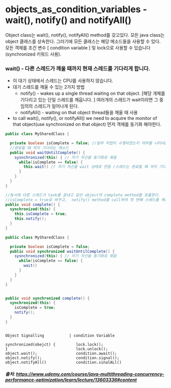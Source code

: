 # objects_as_condition_variables - wait(), notify() and notifyAll()

Object class는 wait(), notify(), notifyAll() method를 갖고있다.
모든 java class는 object 클래스를 상속한다. 그러기에 모든 클래스는 해당 메소드들을 사용할 수 있다.    
모든 객체를 조건 변수 [ condition variable ] 및 lock으로 사용할 수 있습니다(synchronized 키워드 사용).


### wait() - 다른 스레드가 깨울 때까지 현재 스레드를 기다리게 합니다.
- 이 대기 상태에서 스레드는 CPU를 사용하지 않습니다.
- 대기 스레드를 깨울 수 있는 2가지 방법
  - notify() - wakes up a single thread waiting on that object.   [해당 개체를 기다리고 있는 단일 스레드를 깨웁니다. ]
                여러개의 스레드가 wait이라면 그 중 임의의 스레드가 일어나게 된다.
  - notifyAll() - waiting on that object thread들을 깨울 때 사용
- to call wait(), notify(), or notifyAll() we need to acquire the monitor of that object(use synchronized on that object)
 먼저 객체를 동기화 해야한다.


```java
public class MySharedClass {

  private boolean isComplete = false; //일부 작업이 수행되었는지 여부를 나타내는 변수
  //완료될 때 까지 기다리는 메소드
  public void waitUntilComplete() {
    sysnchronized(this) { // 자기 자신을 동기화로 묶음
      while(isComplete == false) {
        this.wait() // 자기 자신을 wait 상태로 만듬 /스레드는 완료될 떄 까지 기다림
      }
    }
  }
}

//동시에 다른 스레드가 task를 끝내고 같은 object의 complete method를 호출한다.
//isComplete = true로 바꾸고,  notify() method를 call하여 첫 번째 스레드를 깨운다.
public void complete() {
  synchronized(this) {
    this.isComplete = true;
    this.notify();
  }
}
```

```java
public class MySharedClass {

  private boolean isComplete = false;
  public void synchronized waitUntilComplete() {
    sysnchronized(this) { // 자기 자신을 동기화로 묶음
      while(isComplete == false) {
        wait() 
      }
    }
  }
}


public void synchronized complete() {
  synchronized(this) {
    isComplete = true;
    notify();
  }
}
```

```text

Object Signalling           | condition Variable

synchronized(obejct) {         lock.lock();
}                              lock.unlock();
object.wait();                 condition.await();
object.notify();               condition.signal();
object.notifyAll()             condition.sinalALl()

```




##### 출처: https://www.udemy.com/course/java-multithreading-concurrency-performance-optimization/learn/lecture/13603336#content
